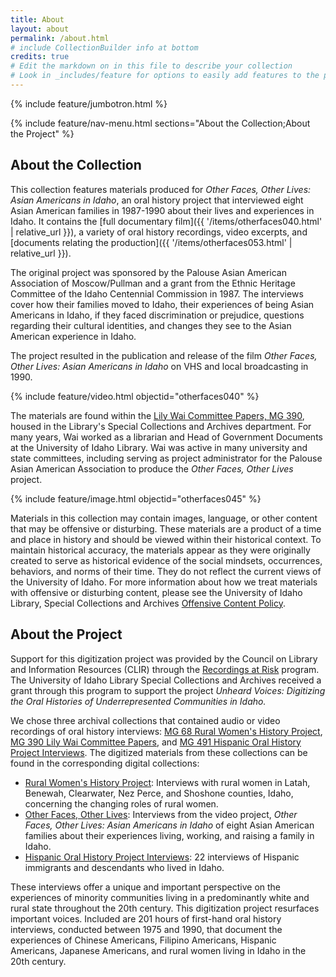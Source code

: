 ```yaml
---
title: About
layout: about
permalink: /about.html
# include CollectionBuilder info at bottom
credits: true
# Edit the markdown on in this file to describe your collection
# Look in _includes/feature for options to easily add features to the page
---
```


{% include feature/jumbotron.html %} 

{% include feature/nav-menu.html sections="About the Collection;About the Project" %}

## About the Collection

This collection features materials produced for *Other Faces, Other Lives: Asian Americans in Idaho*, an oral history project that interviewed eight Asian American families in 1987-1990 about their lives and experiences in Idaho.
It contains the [full documentary film]({{ '/items/otherfaces040.html' | relative_url }}), a variety of oral history recordings, video excerpts, and [documents relating the production]({{ '/items/otherfaces053.html' | relative_url }}).

The original project was sponsored by the Palouse Asian American Association of Moscow/Pullman and a grant from the Ethnic Heritage Committee of the Idaho Centennial Commission in 1987. The interviews cover how their families moved to Idaho, their experiences of being Asian Americans in Idaho, if they faced discrimination or prejudice, questions regarding their cultural identities, and changes they see to the Asian American experience in Idaho. 

The project resulted in the publication and release of the film *Other Faces, Other Lives: Asian Americans in Idaho* on VHS and local broadcasting in 1990. 

<div class="about-narrowed-content">{% include feature/video.html objectid="otherfaces040" %}</div>

The materials are found within the [Lily Wai Committee Papers, MG 390](https://archiveswest.orbiscascade.org/ark:80444/xv54043), housed in the Library's Special Collections and Archives department. For many years, Wai worked as a librarian and Head of Government Documents at the University of Idaho Library. Wai was active in many university and state committees, including serving as project administrator for the Palouse Asian American Association to produce the *Other Faces, Other Lives* project. 

{% include feature/image.html objectid="otherfaces045" %}

Materials in this collection may contain images, language, or other content that may be offensive or disturbing. These materials are a product of a time and place in history and should be viewed within their historical context. To maintain historical accuracy, the materials appear as they were originally created to serve as historical evidence of the social mindsets, occurrences, behaviors, and norms of their time. They do not reflect the current views of the University of Idaho. For more information about how we treat materials with offensive or disturbing content, please see the University of Idaho Library, Special Collections and Archives [Offensive Content Policy](https://www.lib.uidaho.edu/special-collections/policies.html#offensive-material-in-archival-collections).

## About the Project

Support for this digitization project was provided by the Council on Library and Information Resources (CLIR) through the [Recordings at Risk](https://www.clir.org/recordings-at-risk/) program. The University of Idaho Library Special Collections and Archives received a grant through this program to support the project *Unheard Voices: Digitizing the Oral Histories of Underrepresented Communities in Idaho.* 

We chose three archival collections that contained audio or video recordings of oral history interviews: [MG 68 Rural Women's History Project](https://archiveswest.orbiscascade.org/ark:80444/xv42414), [MG 390 Lily Wai Committee Papers](https://archiveswest.orbiscascade.org/ark:80444/xv54043), and [MG 491 Hispanic Oral History Project Interviews](https://archiveswest.orbiscascade.org/ark:80444/xv327325). The digitized materials from these collections can be found in the corresponding digital collections: 

- [Rural Women's History Project](https://www.lib.uidaho.edu/digital/rwhp/): Interviews with rural women in Latah, Benewah, Clearwater, Nez Perce, and Shoshone counties, Idaho, concerning the changing roles of rural women.
- [Other Faces, Other Lives](https://www.lib.uidaho.edu/digital/otherfaces/): Interviews from the video project, *Other Faces, Other Lives: Asian Americans in Idaho* of eight 
Asian American families about their experiences living, working, and raising a family in Idaho.
- [Hispanic Oral History Project Interviews](https://www.lib.uidaho.edu/digital/hohp/): 22 interviews of Hispanic immigrants and descendants who lived in Idaho.

These interviews offer a unique and important perspective on the experiences of minority communities living in a predominantly white and rural state throughout the 20th century. This digitization project resurfaces important voices. Included are 201 hours of first-hand oral history interviews, conducted between 1975 and 1990, that document the experiences of Chinese Americans, Filipino Americans, Hispanic Americans, Japanese Americans, and rural women living in Idaho in the 20th century.
